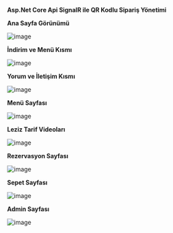 
**Asp.Net Core Api SignalR ile QR Kodlu Sipariş Yönetimi**

**Ana Sayfa Görünümü**

![image](https://github.com/user-attachments/assets/651dc658-159d-48e5-af3d-816c1b4799f9)

**İndirim ve Menü Kısmı**

![image](https://github.com/user-attachments/assets/76f83e85-b5f8-45e1-92a0-99d107a955fb)


**Yorum ve İletişim Kısmı**

![image](https://github.com/user-attachments/assets/41b14cd3-9bda-45e6-8242-2ad7e5509862)

**Menü Sayfası**

![image](https://github.com/user-attachments/assets/2cedf352-101c-4c0c-9cb1-0c4d36ebaa9e)

**Leziz Tarif Videoları**

![image](https://github.com/user-attachments/assets/d7b7631f-358b-4c2f-be5c-6215f2c713bf)

**Rezervasyon Sayfası**

![image](https://github.com/user-attachments/assets/33faebe5-bb81-4b0e-a64e-d0a150edaf23)

**Sepet Sayfası**

![image](https://github.com/user-attachments/assets/9579e16e-83f3-4b9d-8044-39f1c0eb35dc)

**Admin Sayfası**

![image](https://github.com/user-attachments/assets/8028a784-c2b5-4120-a2d4-566fcee5f0ae)






